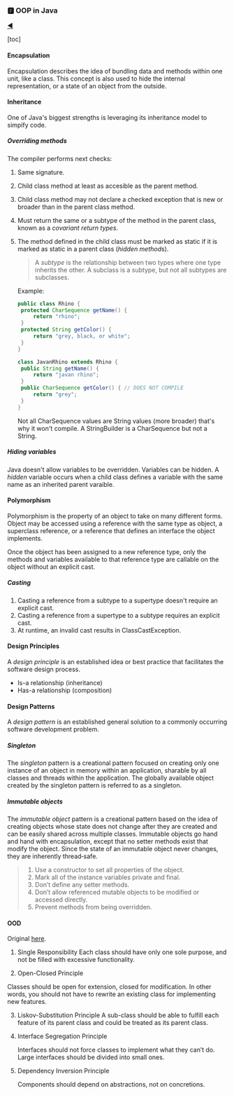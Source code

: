 ### 🅵 OOP in Java

[:arrow_backward:](../../backend_index)

[toc]

#### Encapsulation

Encapsulation describes the idea of bundling data and methods within one unit, like a class. This concept is also used to hide the internal representation, or a state of an object from the outside.



#### Inheritance

One of Java's biggest strengths is leveraging its inheritance model to simpify code.

##### Overriding methods

The compiler performs next checks:

1. Same signature.

2. Child class method at least as accesible as the parent method.

3. Child class method may not declare a checked exception that is new or broader than in the parent class method.

4. Must return the same or a subtype of the method in the parent class, known as a *covariant return types*.

5. The method defined in the child class must be marked as static if it is marked as static in a parent class (*hidden method*s). 

   > A *subtype* is the relationship between two types where one type inherits the other. A subclass is a subtype, but not all subtypes are subclasses.

   Example: 

   ```java
   public class Rhino {
   	protected CharSequence getName() {
   		return "rhino";
   	}
   	protected String getColor() {
   		return "grey, black, or white";
   	}
   }
   
   class JavanRhino extends Rhino {
   	public String getName() {
   		return "javan rhino";
   	}
   	public CharSequence getColor() { // DOES NOT COMPILE
   		return "grey";
   	}
   }
   ```

   Not all CharSequence values are String values (more broader) that's why it won't compile. A StringBuilder is a CharSequence but not a String.

##### Hiding variables

Java doesn't allow variables to be overridden. Variables can be hidden. A *hidden* variable occurs when a child class defines a variable with the same name as an inherited parent varaible.



#### Polymorphism

Polymorphism is the property of an object to take on many different forms. Object may be accessed using a reference with the same type as object, a superclass reference, or a reference that defines an interface the object implements.

Once the object has been assigned to a new reference type, only the methods and variables available to that reference type are callable on the object without an explicit cast.

##### Casting

1. Casting a reference from a subtype to a supertype doesn't require an explicit cast.
2. Casting a reference from a supertype to a subtype requires an explicit cast.
3. At runtime, an invalid cast results in ClassCastException.



#### Design Principles

A *design principle* is an established idea or best practice that facilitates the software design process.

- Is-a relationship (inheritance)
- Has-a relationship (composition)

#### Design Patterns

A *design pattern* is an established general solution to a commonly occurring software development problem.

##### Singleton

The *singleton* pattern is a creational pattern focused on creating only one instance of an object in memory within an application, sharable by all classes and threads within the application. The globally available object created by the singleton pattern is referred to as a singleton.

##### Immutable objects

The *immutable object* pattern is a creational pattern based on the idea of creating objects whose state does not change after they are created and can be easily shared  across multiple classes. Immutable objects go hand and hand with encapsulation, except that no setter methods exist that modify the object. Since the state of an immutable object never changes, they are inherently thread‐safe.

> 1. Use a constructor to set all properties of the object.  
> 2. Mark all of the instance variables private and final.
> 3. Don’t define any setter methods.
> 4. Don’t allow referenced mutable objects to be modified or accessed directly.
> 5. Prevent methods from being overridden. 



#### OOD

Original [here](https://betterprogramming.pub/solid-principles-with-almost-real-life-examples-in-java-b292a4e2c18b).

1. Single Responsibility
   Each class should have only one sole purpose, and not be filled with excessive functionality.

2.  Open-Closed Principle

   Classes should be open for extension, closed for modification.
   In other words, you should not have to rewrite an existing class for implementing new features.

3. Liskov-Substitution Principle
   A sub-class should be able to fulfill each feature of its parent class and could be treated as its parent class.

4. Interface Segregation Principle

   Interfaces should not force classes to implement what they can’t do. Large interfaces should be divided into small ones.

5. Dependency Inversion Principle

   Components should depend on abstractions, not on concretions.
